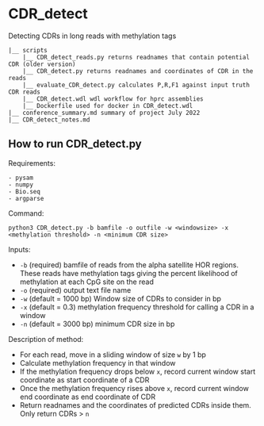 # CDR_detect
Detecting CDRs in long reads with methylation tags

```
|__ scripts
    |__ CDR_detect_reads.py returns readnames that contain potential CDR (older version)
    |__ CDR_detect.py returns readnames and coordinates of CDR in the reads
    |__ evaluate_CDR_detect.py calculates P,R,F1 against input truth CDR reads
    |__ CDR_detect.wdl wdl workflow for hprc assemblies
    |__ Dockerfile used for docker in CDR_detect.wdl
|__ conference_summary.md summary of project July 2022
|__ CDR_detect_notes.md 
```

## How to run CDR_detect.py

Requirements:
```
- pysam
- numpy
- Bio.seq
- argparse
```

Command:
```
python3 CDR_detect.py -b bamfile -o outfile -w <windowsize> -x <methylation threshold> -n <minimum CDR size>
```

Inputs:
- `-b` (required) bamfile of reads from the alpha satellite HOR regions. These reads have methylation tags giving the percent likelihood of methylation at each CpG site on the read
- `-o` (required) output text file name
- `-w` (default = 1000 bp) Window size of CDRs to consider in bp
- `-x` (default = 0.3) methylation frequency threshold for calling a CDR in a window
- `-n` (default = 3000 bp) minimum CDR size in bp


Description of method:

- For each read, move in a sliding window of size `w` by 1 bp
- Calculate methylation frequency in that window
- If the methylation frequency drops below `x`, record current window start coordinate as start coordinate of a CDR
- Once the methylation frequency rises above `x`, record current window end coordinate as end coordinate of CDR
- Return readnames and the coordinates of predicted CDRs inside them. Only return CDRs > `n`
